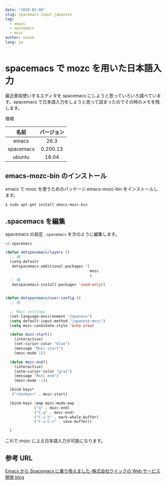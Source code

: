 ```yaml
---
date: "2020-02-08"
slug: spacemacs-input-japanies
tag:
  - emacs
  - spacemacs
  - mozc
author: nasum
lang: ja
---
```


# spacemacs で mozc を用いた日本語入力

最近普段使いするエディタを spacemacs にしようと思っていろいろ調べています。spacemacs で日本語入力をしようと思って詰まったのでその時のメモを残します。

環境

|   名前    | バージョン |
| :-------: | :--------: |
|   emacs   |    26.3    |
| spacemacs |  0.200.13  |
|  ubuntu   |   18.04    |

## emacs-mozc-bin のインストール

emacs で mozc を使うためのパッケージ emacs-mozc-bin をインストールします。

```bash
$ sudo apt-get install emacs-mozc-bin
```

## .spacemacs を編集

spacemacs の設定 `.spacemacs` を次のように編集します。

`~/.spacemacs`

```lisp
(defun dotspacemacs/layers ()
  ;; 略
  (setq-default
   dotspacemacs-additional-packages '(
                                      mozc
                                      )
  ;; 略
   dotspacemacs-install-packages 'used-only))


(defun dotspacemacs/user-config ()
  ;; 略

  ;; Mozc settings
  (set-language-environment "Japanese")
  (setq default-input-method "japanese-mozc")
  (setq mozc-candidate-style 'echo-area)

  (defun mozc-start()
    (interactive)
    (set-cursor-color "blue")
    (message "Mozc start")
    (mozc-mode 1))

  (defun mozc-end()
    (interactive)
    (setm-cursor-color "gray")
    (message "Mozc end")
    (mozc-mode -1))

  (bind-keys*
   ("<henkan>" . mozc-start)

  (bind-keys :map mozc-mode-map
             ("q" . mozc-end)
             ("C-g" . mozc-end)
             ("C-x h" . mark-whole-buffer)
             ("C-x C-s" . save-buffer))

  )
```

これで mozc による日本語入力が可能になります。

## 参考 URL

[Emacs から Spacemacs に乗り換えました-株式会社クイックの Web サービス開発 blog](https://aimstogeek.hatenablog.com/entry/2017/02/09/101450)

